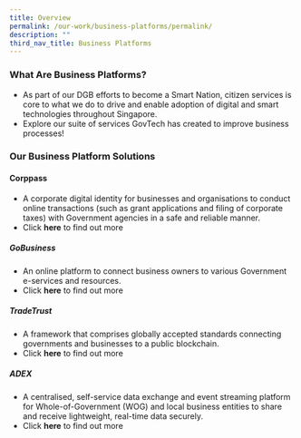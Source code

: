 ```yaml
---
title: Overview
permalink: /our-work/business-platforms/permalink/
description: ""
third_nav_title: Business Platforms
---
```

### **What Are Business Platforms?**

* As part of our DGB efforts to become a Smart Nation, citizen services is core to what we do to drive and enable adoption of digital and smart technologies throughout Singapore. 
* Explore our suite of services GovTech has created to improve business processes!

### **Our Business Platform Solutions**
 
#### **Corppass**
 * A corporate digital identity for businesses and organisations to conduct online transactions (such as grant applications and filing of corporate taxes) with Government agencies in a safe and reliable manner.  
 * Click **here** to find out more

 ##### **GoBusiness**
 * An online platform to connect business owners to various Government e-services and resources.  
* Click **here** to find out more

 ##### **TradeTrust**
 * A framework that comprises globally accepted standards connecting governments and businesses to a public blockchain.  
* Click **here** to find out more

 ##### **ADEX**
 * A centralised, self-service data exchange and event streaming platform for Whole-of-Government (WOG) and local business entities to share and receive lightweight, real-time data securely.  
 * Click **here** to find out more